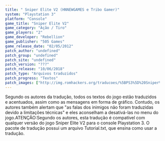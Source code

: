 ```yaml
---
title: " Sniper Elite V2 (HNNEWGAMES e Tribo Gamer)"
system: "Playstation 3"
platform: "Console"
game_title: "Sniper Elite V2"
game_category: "Ação / Tiro"
game_players: "2"
game_developer: "Rebellion"
game_publisher: "505 Games"
game_release_date: "02/05/2012"
patch_author: "undefined"
patch_group: "undefined"
patch_site: "undefined"
patch_version: "???"
patch_release: "10/06/2018"
patch_type: "Arquivos traduzidos"
patch_progress: "Textos"
patch_images: ["http://img.romhackers.org/traducoes/%5BPS3%5D%20Sniper%20Elite%20V2%20-%20HNNEWGAMES%20e%20Tribo%20Gamer%20-%201.jpg","http://img.romhackers.org/traducoes/%5BPS3%5D%20Sniper%20Elite%20V2%20-%20HNNEWGAMES%20e%20Tribo%20Gamer%20-%202.jpg","http://img.romhackers.org/traducoes/%5BPS3%5D%20Sniper%20Elite%20V2%20-%20HNNEWGAMES%20e%20Tribo%20Gamer%20-%203.jpg"]
---
```

Segundo os autores da tradução, todos os textos do jogo estão traduzidos e acentuados, assim como as mensagens em forma de gráfico. Contudo, os autores também alertam que "as falas dos inimigos não foram traduzidas devido a limitações técnicas" e eles aconselham a desativá-las no menu do jogo.ATENÇÃO:Segundo os autores, esta tradução é compatível com qualquer versão do jogo Sniper Elite V2 para o console Playstation 3. O pacote de tradução possui um arquivo Tutorial.txt, que ensina como usar a tradução.